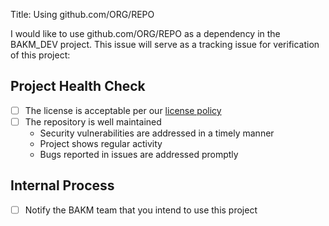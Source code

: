 Title: Using github.com/ORG/REPO

I would like to use github.com/ORG/REPO as a dependency in the BAKM_DEV project. This issue will serve as a tracking issue for verification of this project:

## Project Health Check

- [ ] The license is acceptable per our [license policy](docs/license-policy.md)
- [ ] The repository is well maintained
   - Security vulnerabilities are addressed in a timely manner
   - Project shows regular activity
   - Bugs reported in issues are addressed promptly

## Internal Process

- [ ] Notify the BAKM team that you intend to use this project
